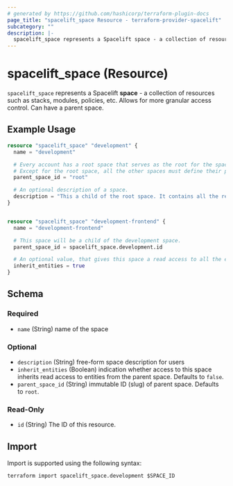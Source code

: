 ```yaml
---
# generated by https://github.com/hashicorp/terraform-plugin-docs
page_title: "spacelift_space Resource - terraform-provider-spacelift"
subcategory: ""
description: |-
  spacelift_space represents a Spacelift space - a collection of resources such as stacks, modules, policies, etc. Allows for more granular access control. Can have a parent space.
---
```


# spacelift_space (Resource)

`spacelift_space` represents a Spacelift **space** - a collection of resources such as stacks, modules, policies, etc. Allows for more granular access control. Can have a parent space.

## Example Usage

```terraform
resource "spacelift_space" "development" {
  name = "development"

  # Every account has a root space that serves as the root for the space tree.
  # Except for the root space, all the other spaces must define their parents.
  parent_space_id = "root"

  # An optional description of a space.
  description = "This a child of the root space. It contains all the resources common to the development infrastructure."
}


resource "spacelift_space" "development-frontend" {
  name = "development-frontend"

  # This space will be a child of the development space.
  parent_space_id = spacelift_space.development.id

  # An optional value, that gives this space a read access to all the entities that it's parent has access to.
  inherit_entities = true
}
```

<!-- schema generated by tfplugindocs -->
## Schema

### Required

- `name` (String) name of the space

### Optional

- `description` (String) free-form space description for users
- `inherit_entities` (Boolean) indication whether access to this space inherits read access to entities from the parent space. Defaults to `false`.
- `parent_space_id` (String) immutable ID (slug) of parent space. Defaults to `root`.

### Read-Only

- `id` (String) The ID of this resource.

## Import

Import is supported using the following syntax:

```shell
terraform import spacelift_space.development $SPACE_ID
```

